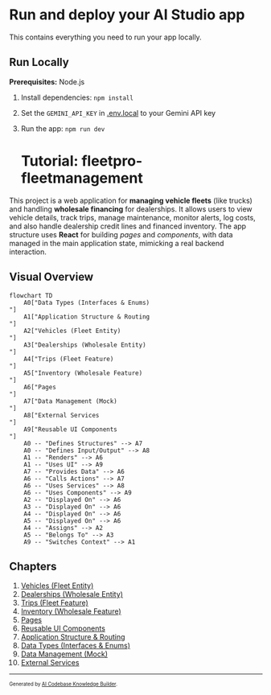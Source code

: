 # Run and deploy your AI Studio app

This contains everything you need to run your app locally.

## Run Locally

**Prerequisites:**  Node.js


1. Install dependencies:
   `npm install`
2. Set the `GEMINI_API_KEY` in [.env.local](.env.local) to your Gemini API key
3. Run the app:
   `npm run dev`

   # Tutorial: fleetpro-fleetmanagement

This project is a web application for **managing vehicle fleets** (like trucks) and handling **wholesale financing** for dealerships.
It allows users to view vehicle details, track trips, manage maintenance, monitor alerts, log costs, and also handle dealership credit lines and financed inventory.
The app structure uses **React** for building *pages* and *components*, with data managed in the main application state, mimicking a real backend interaction.


## Visual Overview

```mermaid
flowchart TD
    A0["Data Types (Interfaces & Enums)
"]
    A1["Application Structure & Routing
"]
    A2["Vehicles (Fleet Entity)
"]
    A3["Dealerships (Wholesale Entity)
"]
    A4["Trips (Fleet Feature)
"]
    A5["Inventory (Wholesale Feature)
"]
    A6["Pages
"]
    A7["Data Management (Mock)
"]
    A8["External Services
"]
    A9["Reusable UI Components
"]
    A0 -- "Defines Structures" --> A7
    A0 -- "Defines Input/Output" --> A8
    A1 -- "Renders" --> A6
    A1 -- "Uses UI" --> A9
    A7 -- "Provides Data" --> A6
    A6 -- "Calls Actions" --> A7
    A6 -- "Uses Services" --> A8
    A6 -- "Uses Components" --> A9
    A2 -- "Displayed On" --> A6
    A3 -- "Displayed On" --> A6
    A4 -- "Displayed On" --> A6
    A5 -- "Displayed On" --> A6
    A4 -- "Assigns" --> A2
    A5 -- "Belongs To" --> A3
    A9 -- "Switches Context" --> A1
```

## Chapters

1. [Vehicles (Fleet Entity)
](tutorial/01_vehicles__fleet_entity__.md)
2. [Dealerships (Wholesale Entity)
](02_dealerships__wholesale_entity__.md)
3. [Trips (Fleet Feature)
](03_trips__fleet_feature__.md)
4. [Inventory (Wholesale Feature)
](04_inventory__wholesale_feature__.md)
5. [Pages
](05_pages_.md)
6. [Reusable UI Components
](06_reusable_ui_components_.md)
7. [Application Structure & Routing
](07_application_structure___routing_.md)
8. [Data Types (Interfaces & Enums)
](08_data_types__interfaces___enums__.md)
9. [Data Management (Mock)
](09_data_management__mock__.md)
10. [External Services
](10_external_services_.md)

---

<sub><sup>Generated by [AI Codebase Knowledge Builder](https://github.com/The-Pocket/Tutorial-Codebase-Knowledge).</sup></sub>
